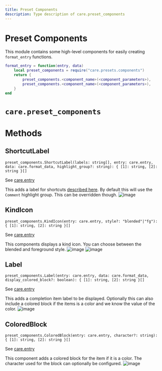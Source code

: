 ```yaml
---
title: Preset Components
description: Type description of care.preset_components
---
```


# Preset Components

This module contains some high-level components for easily creating `format_entry` functions.
```lua
format_entry = function(entry, data)
    local preset_components = require("care.presets.components")
    return {
        preset_components.<component_name>(<component_parameters>),
        preset_components.<component_name>(<component_parameters>),
    }
end
```
# `care.preset_components`

# Methods

## ShortcutLabel
`preset_components.ShortcutLabel(labels: string[], entry: care.entry, data: care.format_data, highlight_group?: string): { [1]: string, [2]: string }[]`

See [care.entry](/dev/entry)

This adds a label for shortcuts [described here](/configuration_recipes#labels-and-shortcuts). By default this will
use the `Comment` highlight group. This can be overridden though.
![image](https://github.com/user-attachments/assets/c476d4e4-9cee-4168-96a5-08a7492f08a8)

## KindIcon
`preset_components.KindIcon(entry: care.entry, style?: "blended"|"fg"): { [1]: string, [2]: string }[]`

See [care.entry](/dev/entry)

This components displays a kind icon. You can choose between the blended and foreground style.
![image](https://github.com/user-attachments/assets/aea84adf-578d-401d-bbbc-911198357a13)
![image](https://github.com/user-attachments/assets/9d4918e7-2f5b-491e-a21e-8213d705b8a0)

## Label
`preset_components.Label(entry: care.entry, data: care.format_data, display_colored_block?: boolean): { [1]: string, [2]: string }[]`

See [care.entry](/dev/entry)

This adds a completion item label to be displayed. Optionally this can also include a colored block if the items
is a color and we know the value of the color.
![image](https://github.com/user-attachments/assets/28415670-8799-45fa-b175-cd1d643b2cd4)

## ColoredBlock
`preset_components.ColoredBlock(entry: care.entry, character?: string): { [1]: string, [2]: string }[]`

See [care.entry](/dev/entry)

This component adds a colored block for the item if it is a color. The character used for the block can
optionally be configured.
![image](https://github.com/user-attachments/assets/e6bf8620-92af-4ffa-8973-635cab7beec4)